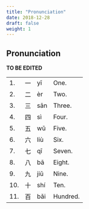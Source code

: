 ```yaml
---
title: "Pronunciation"
date: 2018-12-28
draft: false
weight: 1
---
```


## Pronunciation

**TO BE EDITED**

|     |    |     |          |
|-----|----|-----|----------|
| 1.  | 一 | yī  | One.     |
| 2.  | 二 | èr  | Two.     |
| 3.  | 三 | sān | Three.   | 
| 4.  | 四 | sì  | Four.    |
| 5.  | 五 | wǔ  | Five.    |
| 6.  | 六 | liù | Six.     |
| 7.  | 七 | qī  | Seven.   |
| 8.  | 八 | bā  | Eight.   |
| 9.  | 九 | jiǔ | Nine.    |
| 10. | 十 | shí | Ten.     |
| 11. | 百 | bǎi | Hundred. |